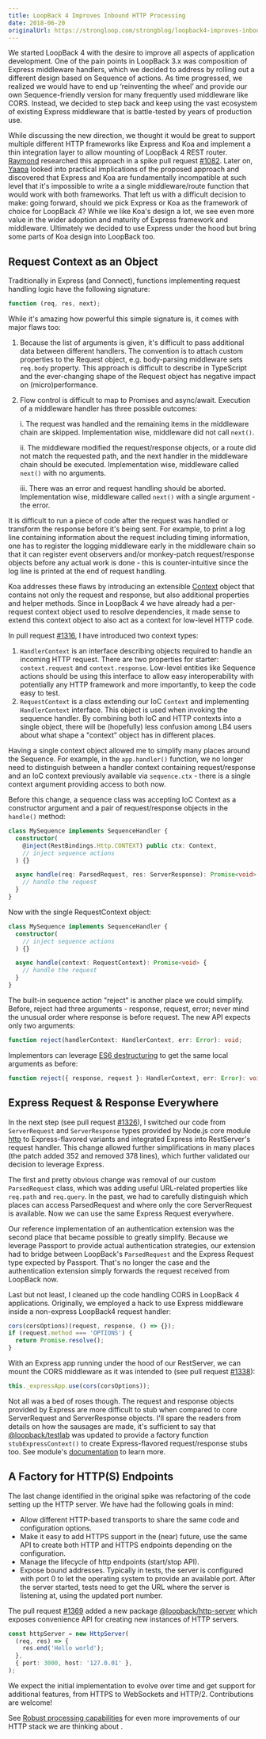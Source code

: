 ```yaml
---
title: LoopBack 4 Improves Inbound HTTP Processing
date: 2018-06-20
originalUrl: https://strongloop.com/strongblog/loopback4-improves-inbound-http-processing
---
```


We started LoopBack 4 with the desire to improve all aspects of application
development. One of the pain points in LoopBack 3.x was composition of Express
middleware handlers, which we decided to address by rolling out a different
design based on Sequence of actions. As time progressed, we realized we would
have to end up ‘reinventing the wheel’ and provide our own Sequence-friendly
version for many frequently used middleware like CORS. Instead, we decided to
step back and keep using the vast ecosystem of existing Express middleware that
is battle-tested by years of production use.

<!--more-->

While discussing the new direction, we thought it would be great to support
multiple different HTTP frameworks like Express and Koa and implement a thin
integration layer to allow mounting of LoopBack 4 REST router.
[Raymond](https://github.com/raymondfeng) researched this approach in a spike
pull request [#1082](https://github.com/strongloop/loopback-next/pull/1082).
Later on, [Yaapa](https://github.com/hacksparrow) looked into practical implications of
the proposed approach and discovered that Express and Koa are fundamentally
incompatible at such level that it's impossible to write a a single
middleware/route function that would work with both frameworks. That left us
with a difficult decision to make: going forward, should we pick Express or Koa
as the framework of choice for LoopBack 4? While we like Koa's design a lot, we
see even more value in the wider adoption and maturity of Express framework and
middleware. Ultimately we decided to use Express under the hood but bring some
parts of Koa design into LoopBack too.

## Request Context as an Object

Traditionally in Express (and Connect), functions implementing request handling
logic have the following signature:

```js
function (req, res, next);
```

While it's amazing how powerful this simple signature is, it comes with major
flaws too:

1. Because the list of arguments is given, it's difficult to pass additional
   data between different handlers. The convention is to attach custom
   properties to the Request object, e.g. body-parsing middleware sets
   `req.body` property. This approach is difficult to describe in TypeScript and
   the ever-changing shape of the Request object has negative impact on
   (micro)performance.

2. Flow control is difficult to map to Promises and async/await. Execution of a
   middleware handler has three possible outcomes:

   i. The request was handled and the remaining items in the middleware chain
   are skipped. Implementation wise, middleware did not call `next()`.

   ii. The middleware modified the request/response objects, or a route did not
   match the requested path, and the next handler in the middleware chain should
   be executed. Implementation wise, middleware called `next()` with no
   arguments.

   iii. There was an error and request handling should be aborted.
   Implementation wise, middleware called `next()` with a single argument - the
   error.

It is difficult to run a piece of code after the request was handled or
transform the response before it's being sent. For example, to print a log line
containing information about the request including timing information, one has
to register the logging middleware early in the middleware chain so that it can
register event observers and/or monkey-patch request/response objects before any
actual work is done - this is counter-intuitive since the log line is printed at
the end of request handling.

Koa addresses these flaws by introducing an extensible
[Context](https://koajs.com/#context) object that contains not only the request
and response, but also additional properties and helper methods. Since in
LoopBack 4 we have already had a per-request context object used to resolve
dependencies, it made sense to extend this context object to also act as a
context for low-level HTTP code.

In pull request [#1316](https://github.com/strongloop/loopback-next/pull/1316),
I have introduced two context types:

1. `HandlerContext` is an interface describing objects required to handle an
   incoming HTTP request. There are two properties for starter:
   `context.request` and `context.response`. Low-level entities like Sequence
   actions should be using this interface to allow easy interoperability with
   potentially any HTTP framework and more importantly, to keep the code easy to
   test.
2. `RequestContext` is a class extending our IoC `Context` and implementing
   `HandlerContext` interface. This object is used when invoking the sequence
   handler. By combining both IoC and HTTP contexts into a single object, there
   will be (hopefully) less confusion among LB4 users about what shape a
   "context" object has in different places.

Having a single context object allowed me to simplify many places around the
Sequence. For example, in the `app.handler()` function, we no longer need to
distinguish between a handler context containing request/response and an IoC
context previously available via `sequence.ctx` - there is a single context
argument providing access to both now.

Before this change, a sequence class was accepting IoC Context as a constructor
argument and a pair of request/response objects in the `handle()` method:

<!-- prettier-ignore -->
```ts
class MySequence implements SequenceHandler {
  constructor(
    @inject(RestBindings.Http.CONTEXT) public ctx: Context,
    // inject sequence actions
  ) {}

  async handle(req: ParsedRequest, res: ServerResponse): Promise<void> {
    // handle the request
  }
}
```

Now with the single RequestContext object:

<!-- prettier-ignore -->
```ts
class MySequence implements SequenceHandler {
  constructor(
    // inject sequence actions
  ) {}

  async handle(context: RequestContext): Promise<void> {
    // handle the request
  }
}
```

The built-in sequence action "reject" is another place we could simplify.
Before, reject had three arguments - response, request, error; never mind the
unusual order where response is before request. The new API expects only two
arguments:

```ts
function reject(handlerContext: HandlerContext, err: Error): void;
```

Implementors can leverage
[ES6 destructuring](https://developer.mozilla.org/en-US/docs/Web/JavaScript/Reference/Operators/Destructuring_assignment)
to get the same local arguments as before:

```ts
function reject({ response, request }: HandlerContext, err: Error): void;
```

## Express Request & Response Everywhere

In the next step (see pull request
[#1326](https://github.com/strongloop/loopback-next/pull/1326)), I switched our
code from `ServerRequest` and `ServerResponse` types provided by Node.js core
module [http](https://nodejs.org/api/http.html) to Express-flavored variants and
integrated Express into RestServer's request handler. This change allowed
further simplifications in many places (the patch added 352 and removed 378
lines), which further validated our decision to leverage Express.

The first and pretty obvious change was removal of our custom `ParsedRequest`
class, which was adding useful URL-related properties like `req.path` and
`req.query`. In the past, we had to carefully distinguish which places can
access ParsedRequest and where only the core ServerRequest is available. Now we
can use the same Express Request everywhere.

Our reference implementation of an authentication extension was the second place
that became possible to greatly simplify. Because we leverage Passport to
provide actual authentication strategies, our extension had to bridge between
LoopBack's `ParsedRequest` and the Express Request type expected by Passport.
That's no longer the case and the authentication extension simply forwards the
request received from LoopBack now.

Last but not least, I cleaned up the code handling CORS in LoopBack 4
applications. Originally, we employed a hack to use Express middleware inside a
non-express LoopBack4 request handler:

```ts
cors(corsOptions)(request, response, () => {});
if (request.method === 'OPTIONS') {
  return Promise.resolve();
}
```

With an Express app running under the hood of our RestServer, we can mount the
CORS middleware as it was intended to (see pull request
[#1338](https://github.com/strongloop/loopback-next/pull/1338)):

```ts
this._expressApp.use(cors(corsOptions));
```

Not all was a bed of roses though. The request and response objects provided by
Express are more difficult to stub when compared to core ServerRequest and
ServerResponse objects. I'll spare the readers from details on how the sausages
are made, it's sufficient to say that
[@loopback/testlab](https://www.npmjs.com/package/@loopback/testlab) was updated
to provide a factory function `stubExpressContext()` to create Express-flavored
request/response stubs too. See module's
[documentation](https://www.npmjs.com/package/@loopback/testlab#shot) to learn
more.

## A Factory for HTTP(S) Endpoints

The last change identified in the original spike was refactoring of the code
setting up the HTTP server. We have had the following goals in mind:

- Allow different HTTP-based transports to share the same code and configuration
  options.
- Make it easy to add HTTPS support in the (near) future, use the same API to
  create both HTTP and HTTPS endpoints depending on the configuration.
- Manage the lifecycle of http endpoints (start/stop API).
- Expose bound addresses. Typically in tests, the server is configured with port
  0 to let the operating system to provide an available port. After the server
  started, tests need to get the URL where the server is listening at, using the
  updated port number.

The pull request [#1369](https://github.com/strongloop/loopback-next/pull/1369)
added a new package
[@loopback/http-server](https://www.npmjs.com/package/@loopback/http-server)
which exposes convenience API for creating new instances of HTTP servers.

```ts
const httpServer = new HttpServer(
  (req, res) => {
    res.end('Hello world');
  },
  { port: 3000, host: '127.0.01' },
);
```

We expect the initial implementation to evolve over time and get support for
additional features, from HTTPS to WebSockets and HTTP/2. Contributions are
welcome!

See
[Robust processing capabilities](https://github.com/strongloop/loopback-next/issues/1038)
for even more improvements of our HTTP stack we are thinking about .
